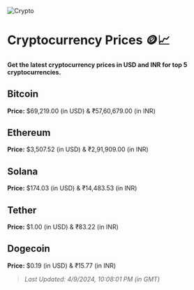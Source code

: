 
![Crypto](https://www.techguide.com.au/wp-content/uploads/2020/11/crypto3.jpeg)

# Cryptocurrency Prices 🪙📈

#### Get the latest cryptocurrency prices in USD and INR for top 5 cryptocurrencies.

## Bitcoin

**Price:** $69,219.00 (in USD) & ₹57,60,679.00 (in INR)

## Ethereum

**Price:** $3,507.52 (in USD) & ₹2,91,909.00 (in INR)

## Solana

**Price:** $174.03 (in USD) & ₹14,483.53 (in INR)

## Tether

**Price:** $1.00 (in USD) & ₹83.22 (in INR)

## Dogecoin

**Price:** $0.19 (in USD) & ₹15.77 (in INR)

> _Last Updated: 4/9/2024, 10:08:01 PM (in GMT)_
